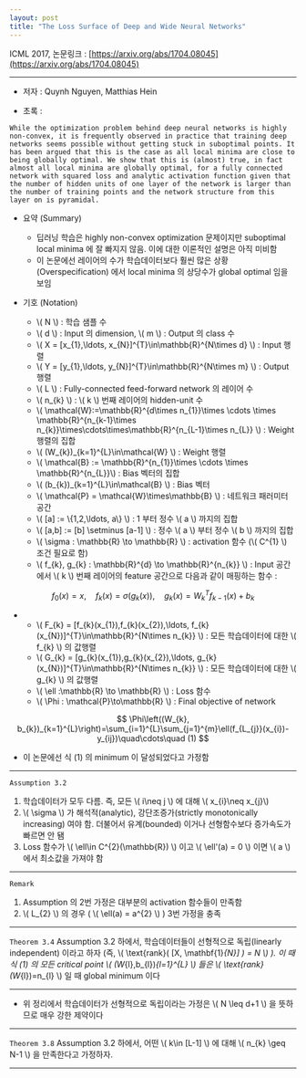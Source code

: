 ```yaml
---
layout: post
title: "The Loss Surface of Deep and Wide Neural Networks"
---
```


ICML 2017, 논문링크 : [https://arxiv.org/abs/1704.08045](https://arxiv.org/abs/1704.08045)

---

- 저자 : Quynh Nguyen, Matthias Hein

- 초록 :

```text
While the optimization problem behind deep neural networks is highly non-convex, it is frequently observed in practice that training deep networks seems possible without getting stuck in suboptimal points. It has been argued that this is the case as all local minima are close to being globally optimal. We show that this is (almost) true, in fact almost all local minima are globally optimal, for a fully connected network with squared loss and analytic activation function given that the number of hidden units of one layer of the network is larger than the number of training points and the network structure from this layer on is pyramidal.
```

- 요약 (Summary)
	- 딥러닝 학습은 highly non-convex optimization 문제이지만 suboptimal local minima 에 잘 빠지지 않음. 이에 대한 이론적인 설명은 아직 미비함 	 
	- 이 논문에선 레이어의 수가 학습데이터보다 훨씬 많은 상황(Overspecification) 에서 local minima 의 상당수가 global optimal 임을 보임


- 기호 (Notation)
	- \\( N \\) : 학습 샘플 수
	- \\( d \\) : Input 의 dimension, \\( m \\) : Output 의 class 수
	- \\( X = [x_{1},\ldots, x_{N}]^{T}\in\mathbb{R}^{N\times d} \\) : Input 행렬
	- \\( Y = [y_{1},\ldots, y_{N}]^{T}\in\mathbb{R}^{N\times m} \\) : Output 행렬
	- \\( L \\) : Fully-connected feed-forward network 의 레이어 수
	- \\( n_{k} \\) : \\( k \\) 번째 레이어의 hidden-unit 수
	- \\( \mathcal{W}:=\mathbb{R}^{d\times n_{1}}\times \cdots \times \mathbb{R}^{n_{k-1}\times n_{k}}\times\cdots\times\mathbb{R}^{n_{L-1}\times n_{L}} \\) : Weight 행렬의 집합
	- \\( (W_{k})_{k=1}^{L}\in\mathcal{W} \\) : Weight 행렬
	- \\( \mathcal{B} := \mathbb{R}^{n_{1}}\times \cdots \times \mathbb{R}^{n_{L}}\\) : Bias 벡터의 집합
	- \\( (b_{k})_{k=1}^{L}\in\mathcal{B} \\) : Bias 벡터
	- \\( \mathcal{P} = \mathcal{W}\times\mathbb{B} \\) : 네트워크 패러미터 공간
	- \\( [a] := \\{1,2,\ldots, a\\} \\) : 1 부터 정수 \\( a \\) 까지의 집합
	- \\( [a,b] := [b] \setminus [a-1] \\) : 정수 \\( a \\) 부터 정수 \\( b \\) 까지의 집합
	- \\( \sigma : \mathbb{R} \to \mathbb{R} \\) : activation 함수 (\\( C^{1} \\) 조건 필요로 함)
	- \\( f_{k}, g_{k} : \mathbb{R}^{d} \to \mathbb{R}^{n_{k}} \\) : Input 공간에서 \\( k \\) 번째 레이어의 feature 공간으로 다음과 같이 매핑하는 함수 :

$$
f_{0}(x)=x,\quad f_{k}(x)=\sigma(g_{k}(x)),\quad g_{k}(x)=W_{k}^{T}f_{k-1}(x)+b_{k}
$$

-	- \\( F_{k} = [f_{k}(x_{1}),f_{k}(x_{2}),\ldots, f_{k}(x_{N})]^{T}\in\mathbb{R}^{N\times n_{k}} \\) : 모든 학습데이터에 대한 \\( f_{k} \\) 의 값행렬
	- \\( G_{k} = [g_{k}(x_{1}),g_{k}(x_{2}),\ldots, g_{k}(x_{N})]^{T}\in\mathbb{R}^{N\times n_{k}} \\) : 모든 학습데이터에 대한 \\( g_{k} \\) 의 값행렬	
	- \\( \ell :\mathbb{R} \to \mathbb{R} \\) : Loss 함수 
	- \\( \Phi : \mathcal{P}\to\mathbb{R} \\) : Final objective of network

$$
\Phi\left((W_{k}, b_{k})_{k=1}^{L}\right)=\sum_{i=1}^{L}\sum_{j=1}^{m}\ell(f_{L_{j}}(x_{i})-y_{ij})\quad\cdots\quad (1)
$$

- 이 논문에선 식 (1) 의 minimum 이 달성되었다고 가정함

---

`Assumption 3.2` 
1. 학습데이터가 모두 다름. 즉, 모든 \\( i\neq j \\) 에 대해 \\( x_{i}\neq x_{j}\\)
2. \\( \sigma \\) 가 해석적(analytic), 강단조증가(strictly monotonically increasing) 여야 함. 더불어서 유계(bounded) 이거나 선형함수보다 증가속도가 빠르면 안 됌
3. Loss 함수가 \\( \ell\in C^{2}(\mathbb{R}) \\) 이고 \\( \ell'(a) = 0 \\) 이면 \\( a \\) 에서 최소값을 가져야 함

---

`Remark` 
1. Assumption 의 2번 가정은 대부분의 activation 함수들이 만족함
2. \\( L_{2} \\) 의 경우 ( \\( \ell(a) = a^{2} \\) ) 3번 가정을 충족

---

`Theorem 3.4` Assumption 3.2 하에서, 학습데이터들이 선형적으로 독립(linearly independent) 이라고 하자 (즉, \\( \text{rank}( [X, \mathbf{1}_{N}] ) = N \\) ). 이 때 식 (1) 의 모든 critical point \\( (W_{l},b_{l})_{l=1}^{L} \\) 들은 \\( \text{rank}(W_{l})=n_{l} \\) 일 때 global minimum 이다


---

- 위 정리에서 학습데이터가 선형적으로 독립이라는 가정은 \\( N \leq d+1 \\) 을 뜻하므로 매우 강한 제약이다

---

`Theorem 3.8` Assumption 3.2 하에서, 어떤 \\( k\in [L-1] \\) 에 대해 \\( n_{k} \geq N-1 \\) 을 만족한다고 가정하자.  

---
